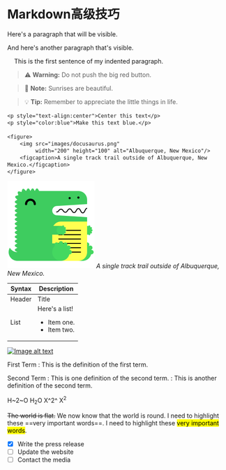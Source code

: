 # Markdown高级技巧
Here's a paragraph that will be visible.

[This is a comment that will be hidden.]: # 

And here's another paragraph that's visible.

&nbsp;&nbsp;&nbsp;&nbsp;This is the first sentence of my indented paragraph.

> :warning: **Warning:** Do not push the big red button.

> :memo: **Note:** Sunrises are beautiful.

> :bulb: **Tip:** Remember to appreciate the little things in life.

```
<p style="text-align:center">Center this text</p>
<p style="color:blue">Make this text blue.</p>

<figure>
    <img src="images/docusaurus.png"
         width="200" height="100" alt="Albuquerque, New Mexico"/>
    <figcaption>A single track trail outside of Albuquerque, New Mexico.</figcaption>
</figure>
```

![Albuquerque, New Mexico](images/docusaurus.png)
*A single track trail outside of Albuquerque, New Mexico.*

| Syntax      | Description |
| ----------- | ----------- |
| Header      | Title |
| List        | Here's a list! <ul><li>Item one.</li><li>Item two.</li></ul> |

[![Image alt text](https://img.youtube.com/vi/UCqShJaHK1g/0.jpg)](https://www.youtube.com/watch?v=UCqShJaHK1g)

First Term
: This is the definition of the first term.

Second Term
: This is one definition of the second term.
: This is another definition of the second term.

H~2~O H<sub>2</sub>O X^2^ X<sup>2</sup>
 
~~The world is flat.~~ We now know that the world is round.
I need to highlight these ==very important words==.
I need to highlight these <mark>very important words</mark>.

- [x] Write the press release
- [ ] Update the website
- [ ] Contact the media